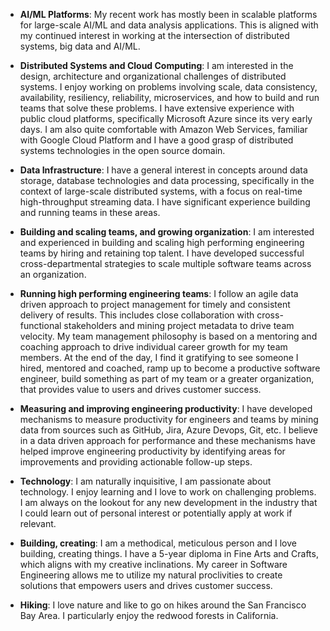 - **AI/ML Platforms**: My recent work has mostly been in scalable platforms for large-scale AI/ML and data analysis applications. This is aligned with my continued interest in working at the intersection of distributed systems, big data and AI/ML.

- **Distributed Systems and Cloud Computing**: I am interested in the design, architecture and organizational challenges of distributed systems. I enjoy working on problems involving scale, data consistency, availability, resiliency, reliability, microservices, and how to build and run teams that solve these problems. I have extensive experience with public cloud platforms, specifically Microsoft Azure since its very early days. I am also quite comfortable with Amazon Web Services, familiar with Google Cloud Platform and I have a good grasp of distributed systems technologies in the open source domain.

- **Data Infrastructure**: I have a general interest in concepts around data storage, database technologies and data processing, specifically in the context of large-scale distributed systems, with a focus on real-time high-throughput streaming data. I have significant experience building and running teams in these areas.

- **Building and scaling teams, and growing organization**: I am interested and experienced in building and scaling high performing engineering teams by hiring and retaining top talent. I have developed successful cross-departmental strategies to scale multiple software teams across an organization.

- **Running high performing engineering teams**: I follow an agile data driven approach to project management for timely and consistent delivery of results. This includes close collaboration with cross-functional stakeholders and mining project metadata to drive team velocity. My team management philosophy is based on a mentoring and coaching approach to drive individual career growth for my team members. At the end of the day, I find it gratifying to see someone I hired, mentored and coached, ramp up to become a productive software engineer, build something as part of my team or a greater organization, that provides value to users and drives customer success.

- **Measuring and improving engineering productivity**: I have developed mechanisms to measure productivity for engineers and teams by mining data from sources such as GitHub, Jira, Azure Devops, Git, etc. I believe in a data driven approach for performance and these mechanisms have helped improve engineering productivity by identifying areas for improvements and providing actionable follow-up steps.

- **Technology**: I am naturally inquisitive, I am passionate about technology. I enjoy learning and I love to work on challenging problems. I am always on the lookout for any new development in the industry that I could learn out of personal interest or potentially apply at work if relevant.

- **Building, creating**:  I am a methodical, meticulous person and I love building, creating things. I have a 5-year diploma in Fine Arts and Crafts, which aligns with my creative inclinations. My career in Software Engineering allows me to utilize my natural proclivities to create solutions that empowers users and drives customer success.

- **Hiking**: I love nature and like to go on hikes around the San Francisco Bay Area. I particularly enjoy the redwood forests in California.
